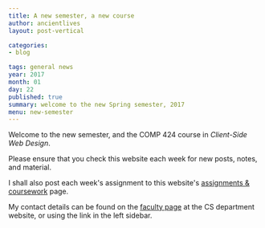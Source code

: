 ```yaml
---
title: A new semester, a new course
author: ancientlives
layout: post-vertical

categories:
- blog

tags: general news
year: 2017
month: 01
day: 22
published: true
summary: welcome to the new Spring semester, 2017
menu: new-semester
---
```


Welcome to the new semester, and the COMP 424 course in *Client-Side Web Design*.

Please ensure that you check this website each week for new posts, notes, and material.

I shall also post each week's assignment to this website's [assignments & coursework](/assignments) page.

My contact details can be found on the [faculty page](http://www.luc.edu/cs/people/ftfaculty/haywardnicholas.shtml) at the CS department website, or using the link in the left sidebar.
